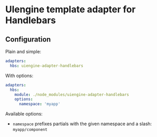 # UIengine template adapter for Handlebars

## Configuration

Plain and simple:

```yaml
adapters:
  hbs: uiengine-adapter-handlebars
```

With options:

```yaml
adapters:
  hbs:
    module: ./node_modules/uiengine-adapter-handlebars
    options:
      namespace: 'myapp'
```

Available options:

- `namespace` prefixes partials with the given namespace and a slash: `myapp/component`
